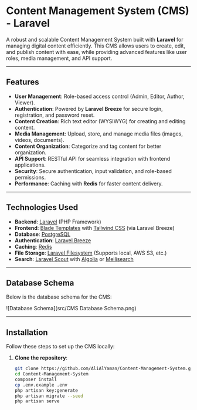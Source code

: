 # Content Management System (CMS) - Laravel

A robust and scalable Content Management System built with **Laravel** for managing digital content efficiently. This CMS allows users to create, edit, and publish content with ease, while providing advanced features like user roles, media management, and API support.

---

## Features

- **User Management**: Role-based access control (Admin, Editor, Author, Viewer).
- **Authentication**: Powered by **Laravel Breeze** for secure login, registration, and password reset.
- **Content Creation**: Rich text editor (WYSIWYG) for creating and editing content.
- **Media Management**: Upload, store, and manage media files (images, videos, documents).
- **Content Organization**: Categorize and tag content for better organization.
- **API Support**: RESTful API for seamless integration with frontend applications.
- **Security**: Secure authentication, input validation, and role-based permissions.
- **Performance**: Caching with **Redis** for faster content delivery.

---

## Technologies Used

- **Backend**: [Laravel](https://laravel.com/) (PHP Framework)
- **Frontend**: [Blade Templates](https://laravel.com/docs/blade) with [Tailwind CSS](https://tailwindcss.com/) (via Laravel Breeze)
- **Database**: [PostgreSQL](https://www.postgresql.org/)
- **Authentication**: [Laravel Breeze](https://laravel.com/docs/starter-kits#laravel-breeze)
- **Caching**: [Redis](https://redis.io/)
- **File Storage**: [Laravel Filesystem](https://laravel.com/docs/filesystem) (Supports local, AWS S3, etc.)
- **Search**: [Laravel Scout](https://laravel.com/docs/scout) with [Algolia](https://www.algolia.com/) or [Meilisearch](https://www.meilisearch.com/)

---

## Database Schema

Below is the database schema for the CMS:

![Database Schema](src/CMS Database Schema.png)

---

## Installation

Follow these steps to set up the CMS locally:

1. **Clone the repository**:
   ```bash
   git clone https://github.com/AliAlYaman/Content-Management-System.git
   cd Content-Management-System
   composer install
   cp .env.example .env
   php artisan key:generate
   php artisan migrate --seed
   php artisan serve
